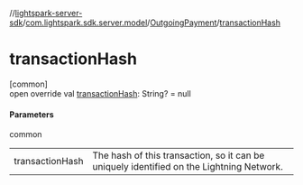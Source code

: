 //[lightspark-server-sdk](../../../index.md)/[com.lightspark.sdk.server.model](../index.md)/[OutgoingPayment](index.md)/[transactionHash](transaction-hash.md)

# transactionHash

[common]\
open override val [transactionHash](transaction-hash.md): String? = null

#### Parameters

common

| | |
|---|---|
| transactionHash | The hash of this transaction, so it can be uniquely identified on the Lightning Network. |
